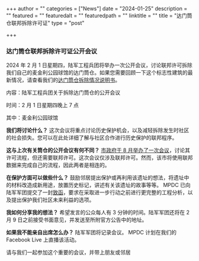 +++
author = ""
categories = ["News"]
date = "2024-01-25"
description = ""
featured = ""
featuredalt = ""
featuredpath = ""
linktitle = ""
title = "达门筒仓联邦拆除许可证"
type = "post"

+++ 
### 达门筒仓联邦拆除许可证公开会议

2024 年 2 月 1 日星期四，陆军工程兵团将举办一次公开会议，讨论联邦许可拆除我们自己的麦金利公园球馆的达门筒仓。如果您需要回顾一下这个标志性建筑的最新情况，请查看我们的[达门筒仓拆除情况说明书](https://docs.google.com/document/d/1rxuH66qq51JmaiHQ67YbPIL4MCkC39K9HNtO0rIpjzI/edit?usp=sharing)。

内容：陆军工程兵团关于拆除达门筒仓的公开会议

时间：2 月 1 日星期四晚上 7 点

其中：麦金利公园球馆

**我们将讨论什么？** 这次会议将重点讨论历史保护机会，以及减轻拆除发生时社区的社会损失。您可以在此处详细了解与社区合作进行历史保护的联邦程序。

**这与上次有关筒仓的公开会议有何不同？**
[市政府于 8 月举办了一次会议](https://vimeo.com/event/3652255/5cb820899d)，讨论其许可流程，但还需要联邦许可。这次会议仅涉及联邦许可。然而，该市将使用联邦数据来完成自己的流程，因此两者是相连的。

**在保护方面可以做些什么？** 鼓励邻居提出保护或再利用该遗址的想法，将遗址中的材料改造成新用途，放置历史标记，讲述有关该遗址的故事等等。 MPDC 已向陆军军团提交了一封[致函](https://drive.google.com/file/d/1b-GlycqZj6Ll7G4WkJuZ1aA_yAc8HcRk/view?usp=sharing)，要求在采取进一步行动之前进行更完整的工程分析，以及提出保护我们社区未来利益的选项。

**我如何分享我的想法？** 希望发言的公众每人有 3 分钟的时间。陆军军团还将在 2 月 9 日之前接受书面意见，并发送至所附官方公告中的地址。

**如果我不能亲自出席怎么办？** 陆军军团将记录会议。 MPDC 计划在我们的 Facebook Live 上直播该活动。

请与我们一起参加这个重要的会议，并带上朋友或邻居











